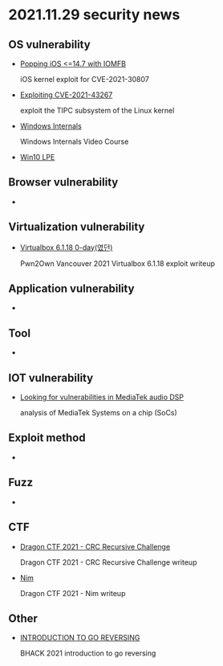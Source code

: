 # 2021.11.29 security news

## OS vulnerability 

* [Popping iOS <=14.7 with IOMFB](https://jsherman212.github.io/2021/11/28/popping_ios14_with_iomfb.html)

  iOS kernel exploit for CVE-2021-30807

* [Exploiting CVE-2021-43267](https://haxx.in/posts/pwning-tipc/)

  exploit the TIPC subsystem of the Linux kernel

* [Windows Internals](https://vimeo.com/49347561)

  Windows Internals Video Course

* [Win10 LPE](https://twitter.com/KLINIX5/status/1460338968780804098)

## Browser vulnerability

* 

## Virtualization vulnerability

* [Virtualbox 6.1.18 0-day(였던)](http://blog.howdays.kr/index.php/2021/11/26/virtualbox-6-1-18-0-day/)

  Pwn2Own Vancouver 2021 Virtualbox 6.1.18 exploit writeup

## Application vulnerability 

* 

## Tool

* 

## IOT vulnerability 

* [Looking for vulnerabilities in MediaTek audio DSP](https://research.checkpoint.com/2021/looking-for-vulnerabilities-in-mediatek-audio-dsp/)

  analysis of MediaTek Systems on a chip (SoCs) 

## Exploit method

* 

## Fuzz

* 

## CTF

* [Dragon CTF 2021 - CRC Recursive Challenge](https://affine.group/writeup/2021-11-DragonCTF-CRC-recursive-hard)

  Dragon CTF 2021 - CRC Recursive Challenge writeup

* [Nim](https://github.com/j00ru/ctf-tasks/tree/master/Dragon%20CTF%202021/Nim)

  Dragon CTF 2021 - Nim writeup

## Other

* [INTRODUCTION TO GO REVERSING](http://www.blackstormsecurity.com/docs/BHACK_2021_ALEXANDREBORGES.pdf)

   BHACK 2021 introduction to go reversing